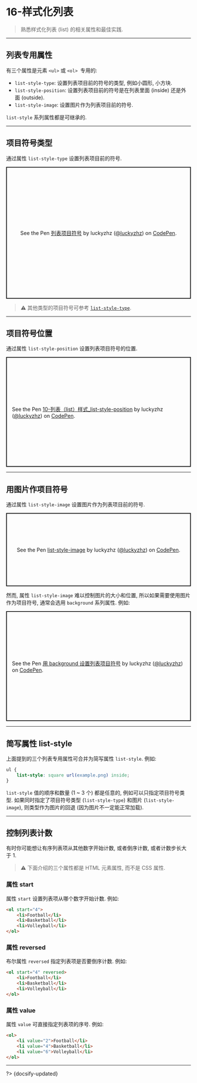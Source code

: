 # 16-样式化列表

> 熟悉样式化列表 (list) 的相关属性和最佳实践.

---

## 列表专用属性

有三个属性是元素 `<ul>` 或 `<ol> `专用的:

- `list-style-type`: 设置列表项目前的符号的类型, 例如小圆形, 小方块.
- `list-style-position`: 设置列表项目前的符号是在列表里面 (inside) 还是外面 (outside).
- `list-style-image`: 设置图片作为列表项目前的符号.

`list-style` 系列属性都是可继承的.

---

## 项目符号类型

通过属性 `list-style-type` 设置列表项目前的符号.

<p class="codepen" data-height="360" data-default-tab="html,result" data-slug-hash="OJqYxEV" data-editable="true" data-user="luckyzhz" style="height: 360px; box-sizing: border-box; display: flex; align-items: center; justify-content: center; border: 2px solid; margin: 1em 0; padding: 1em;">
  <span>See the Pen <a href="https://codepen.io/luckyzhz/pen/OJqYxEV">
  列表项目符号</a> by luckyzhz (<a href="https://codepen.io/luckyzhz">@luckyzhz</a>)
  on <a href="https://codepen.io">CodePen</a>.</span>
</p>
<script async src="https://cpwebassets.codepen.io/assets/embed/ei.js"></script>

> ⚠️ 其他类型的项目符号可参考 [`list-style-type`](https://developer.mozilla.org/zh-CN/docs/Web/CSS/list-style-type).

---

## 项目符号位置

通过属性 `list-style-position` 设置列表项目符号的位置.

<p class="codepen" data-height="300" data-default-tab="html,result" data-slug-hash="bGZyYRr" data-editable="true" data-user="luckyzhz" style="height: 300px; box-sizing: border-box; display: flex; align-items: center; justify-content: center; border: 2px solid; margin: 1em 0; padding: 1em;">
  <span>See the Pen <a href="https://codepen.io/luckyzhz/pen/bGZyYRr">
  10-列表（list）样式_list-style-position</a> by luckyzhz (<a href="https://codepen.io/luckyzhz">@luckyzhz</a>)
  on <a href="https://codepen.io">CodePen</a>.</span>
</p>
<script async src="https://cpwebassets.codepen.io/assets/embed/ei.js"></script>

---

## 用图片作项目符号

通过属性 `list-style-image` 设置图片作为列表项目前的符号.

<p class="codepen" data-height="200" data-default-tab="html,result" data-slug-hash="MWEYrwy" data-editable="true" data-user="luckyzhz" style="height: 200px; box-sizing: border-box; display: flex; align-items: center; justify-content: center; border: 2px solid; margin: 1em 0; padding: 1em;">
  <span>See the Pen <a href="https://codepen.io/luckyzhz/pen/MWEYrwy">
  list-style-image</a> by luckyzhz (<a href="https://codepen.io/luckyzhz">@luckyzhz</a>)
  on <a href="https://codepen.io">CodePen</a>.</span>
</p>
<script async src="https://cpwebassets.codepen.io/assets/embed/ei.js"></script>

然而, 属性 `list-style-image` 难以控制图片的大小和位置, 所以如果需要使用图片作为项目符号, 通常会选用 `background` 系列属性. 例如:

<p class="codepen" data-height="300" data-default-tab="html,result" data-slug-hash="oNVRoXr" data-editable="true" data-user="luckyzhz" style="height: 300px; box-sizing: border-box; display: flex; align-items: center; justify-content: center; border: 2px solid; margin: 1em 0; padding: 1em;">
  <span>See the Pen <a href="https://codepen.io/luckyzhz/pen/oNVRoXr">
  用 background 设置列表项目符号</a> by luckyzhz (<a href="https://codepen.io/luckyzhz">@luckyzhz</a>)
  on <a href="https://codepen.io">CodePen</a>.</span>
</p>
<script async src="https://cpwebassets.codepen.io/assets/embed/ei.js"></script>

---

## 简写属性 list-style

上面提到的三个列表专用属性可合并为简写属性 `list-style`. 例如:

```css
ul {
    list-style: square url(example.png) inside;
}
```

`list-style` 值的顺序和数量 (1 ~ 3 个) 都是任意的, 例如可以只指定项目符号类型. 如果同时指定了项目符号类型 (`list-style-type`) 和图片 (`list-style-image`), 则类型作为图片的回退 (因为图片不一定能正常加载).

---

## 控制列表计数

有时你可能想让有序列表项从其他数字开始计数, 或者倒序计数, 或者计数步长大于 1.

> ⚠️ 下面介绍的三个属性都是 HTML 元素属性, 而不是 CSS 属性.

### 属性 start

属性 `start` 设置列表项从哪个数字开始计数. 例如:

```html
<ol start="4">
    <li>Football</li>
    <li>Basketball</li>
    <li>Volleyball</li>
</ol>
```

### 属性 reversed

布尔属性 `reversed` 指定列表项是否要倒序计数. 例如:

```html
<ol start="4" reversed>
    <li>Football</li>
    <li>Basketball</li>
    <li>Volleyball</li>
</ol>
```

### 属性 value

属性 `value` 可直接指定列表项的序号. 例如:

```html
<ol>
    <li value="2">Football</li>
    <li value="4">Basketball</li>
    <li value="6">Volleyball</li>
</ol>
```



---

?> {docsify-updated}